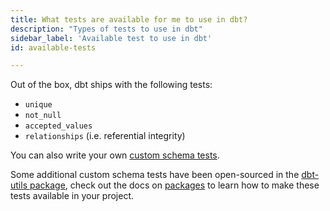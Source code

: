 ```yaml
---
title: What tests are available for me to use in dbt?
description: "Types of tests to use in dbt"
sidebar_label: 'Available test to use in dbt'
id: available-tests

---
```

Out of the box, dbt ships with the following tests:

* `unique`
* `not_null`
* `accepted_values`
* `relationships` (i.e. referential integrity)

You can also write your own [custom schema tests](/docs/build/tests).

Some additional custom schema tests have been open-sourced in the [dbt-utils package](https://github.com/dbt-labs/dbt-utils/tree/0.2.4/#schema-tests), check out the docs on [packages](package-management) to learn how to make these tests available in your project.
